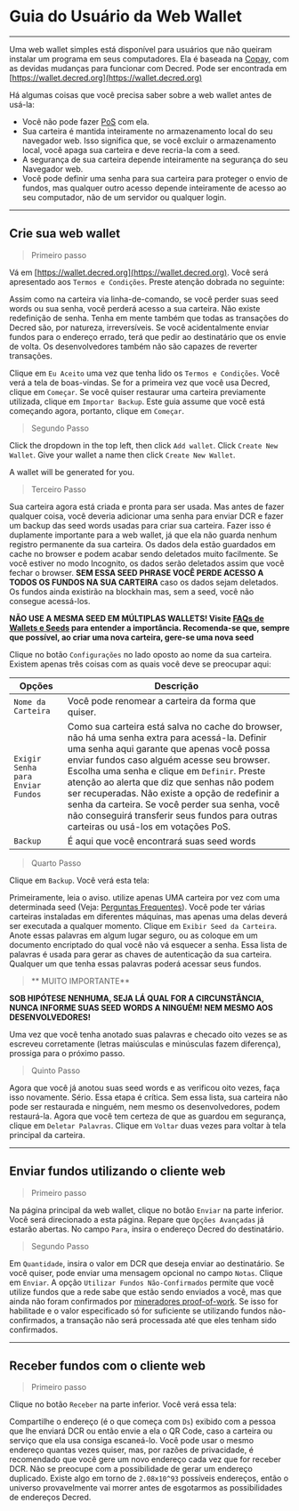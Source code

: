 # <i class="fa fa-firefox"></i>Guia do Usuário da Web Wallet

---

Uma web wallet simples está disponível para usuários que não queiram instalar
um programa em seus computadores. Ela é baseada na [Copay](https://github.com/bitpay/copay), com as devidas mudanças para funcionar com Decred.
Pode ser encontrada em [https://wallet.decred.org](https://wallet.decred.org)

Há algumas coisas que você precisa saber sobre a web wallet
antes de usá-la:

* Você não pode fazer
  [PoS](/mining/proof-of-stake.md)
  com ela.
* Sua carteira é mantida inteiramente no armazenamento local do seu navegador
  web. Isso significa que, se você excluir o armazenamento local, você
  apaga sua carteira e deve recria-la com a seed.
* A segurança de sua carteira depende inteiramente na segurança do seu
  Navegador web.
* Você pode definir uma senha para sua carteira para proteger o envio de fundos, mas qualquer
  outro acesso depende inteiramente de acesso ao seu
  computador, não de um servidor ou qualquer login.

---

## <i class="fa fa-plus-circle"></i> Crie sua web wallet

> Primeiro passo

Vá em [https://wallet.decred.org](https://wallet.decred.org). Você será
apresentado aos `Termos e Condições`. Preste atenção dobrada
no seguinte:

Assim como na carteira via linha-de-comando, se você perder suas seed words ou sua
senha, você perderá acesso a sua carteira. Não existe
redefinição de senha. Tenha em mente também que todas as transações do Decred são,
por natureza, irreversíveis. Se você acidentalmente enviar fundos para o endereço errado,
terá que pedir ao destinatário que os envie de volta. Os
desenvolvedores também não são capazes de reverter transações.

Clique em `Eu Aceito` uma vez que tenha lido os `Termos e Condições`. Você
verá a tela de boas-vindas. Se for a primeira vez que você
usa Decred, clique em `Começar`. Se você quiser restaurar uma
carteira previamente utilizada, clique em `Importar Backup`. Este guia
assume que você está começando agora, portanto, clique em `Começar`.

> Segundo Passo

Click the dropdown in the top left, then click `Add wallet`. Click
`Create New Wallet`. Give your wallet a name then click `Create New Wallet`.

A wallet will be generated for you.


> Terceiro Passo

Sua carteira agora está criada e pronta para ser usada. Mas antes de fazer
qualquer coisa, você deveria adicionar uma senha para enviar DCR e fazer um backup
das seed words usadas para criar sua carteira. Fazer isso é duplamente importante para a web wallet, já que ela não guarda nenhum registro permanente da
sua carteira. Os dados dela estão guardados em cache no browser e
podem acabar sendo deletados muito facilmente. Se você estiver no modo Incognito,
os dados serão deletados assim que você fechar o browser. **SEM ESSA
SEED PHRASE VOCÊ PERDE ACESSO A TODOS OS FUNDOS NA SUA CARTEIRA** caso os dados sejam deletados. Os fundos ainda existirão na
blockhain mas, sem a seed, você não consegue acessá-los.

<i class="fa fa-exclamation-triangle"></i>**NÃO USE A MESMA SEED EM MÚLTIPLAS WALLETS! Visite [FAQs de Wallets e Seeds](/faq/wallets-and-seeds.md#3-can-i-run-multiple-wallets) para entender a importância. Recomenda-se que, sempre que possível, ao criar uma nova carteira, gere-se uma nova seed**

Clique no botão `Configurações` no lado oposto ao nome da sua carteira. Existem apenas três coisas com as quais você deve se preocupar aqui:

Opções                                | Descrição
---                                   | ---
`Nome da Carteira`                        | Você pode renomear a carteira da forma que quiser.
`Exigir Senha para Enviar Fundos` | Como sua carteira está salva no cache do browser, não há uma senha extra para acessá-la. Definir uma senha aqui garante que apenas você possa enviar fundos caso alguém acesse seu browser. Escolha uma senha e clique em `Definir`. Preste atenção ao alerta que diz que senhas não podem ser recuperadas. Não existe a opção de redefinir a senha da carteira. Se você perder sua senha, você não conseguirá transferir seus fundos para outras carteiras ou usá-los em votações PoS.
`Backup`                              | É aqui que você encontrará suas seed words

> Quarto Passo

Clique em `Backup`. Você verá esta tela:

Primeiramente, leia o aviso. utilize apenas UMA carteira por vez com uma
determinada seed (Veja: [Perguntas Frequentes](#)). Você pode ter várias carteiras instaladas em
diferentes máquinas, mas apenas uma delas deverá ser executada a qualquer
momento. Clique em `Exibir Seed da Carteira`. Anote essas palavras em algum lugar seguro, ou as coloque em um documento encriptado do qual você não vá esquecer
a senha. Essa lista de palavras é usada para gerar as chaves de autenticação
da sua carteira. Qualquer um que tenha essas palavras poderá acessar
seus fundos.

>** MUITO IMPORTANTE**

**SOB HIPÓTESE NENHUMA, SEJA LÁ QUAL FOR A CIRCUNSTÂNCIA, NUNCA INFORME SUAS SEED WORDS A NINGUÉM! NEM MESMO AOS DESENVOLVEDORES!**

Uma vez que você tenha anotado suas palavras e checado oito vezes se as escreveu corretamente (letras maiúsculas e minúsculas fazem diferença), prossiga para o próximo passo.

> Quinto Passo

Agora que você já anotou suas seed words e as verificou oito vezes, faça isso
novamente. Sério. Essa etapa é crítica. Sem essa lista, sua carteira
não pode ser restaurada e ninguém, nem mesmo os desenvolvedores, podem restaurá-la. Agora que você tem certeza de que as guardou em segurança, clique
em `Deletar Palavras`. Clique em `Voltar` duas vezes para voltar à tela principal da carteira.

---

## <i class="fa fa-long-arrow-right"></i> Enviar fundos utilizando o cliente web

> Primeiro passo

Na página principal da web wallet, clique no botão `Enviar` na parte
inferior. Você será direcionado a esta página. Repare que `Opções Avançadas`
já estarão abertas. No campo `Para`, insira o
endereço Decred do destinatário.

> Segundo Passo

Em `Quantidade`, insira o valor em DCR que deseja enviar ao destinatário. Se você
quiser, pode enviar uma mensagem opcional no campo `Notas`. Clique em
`Enviar`. A opção `Utilizar Fundos Não-Confirmados` permite que você utilize fundos que a rede sabe que estão sendo enviados a você, mas que ainda não foram confirmados  por
[mineradores proof-of-work](/mining/proof-of-work.md). Se
isso for habilitade e o valor especificado só for suficiente se utilizando fundos não-confirmados, a transação não será processada até que
eles tenham sido confirmados.

---

## <i class="fa fa-long-arrow-left"></i> Receber fundos com o cliente web

> Primeiro passo

Clique no botão `Receber` na parte inferior. Você verá
essa tela:

Compartilhe o endereço (é o que começa com `Ds`) exibido com a pessoa que lhe enviará DCR ou então envie a ela o QR Code, caso a carteira ou serviço
que ela usa consiga escaneá-lo. Você pode usar o mesmo endereço quantas vezes quiser, mas,
por razões de privacidade, é recomendado que você gere um novo endereço cada
vez que for receber DCR. Não se preocupe com a possibilidade de gerar um endereço duplicado. Existe
algo em torno de `2.08x10^93` possíveis endereços, então o universo provavelmente vai
morrer antes de esgotarmos as possibilidades de endereços Decred. 

